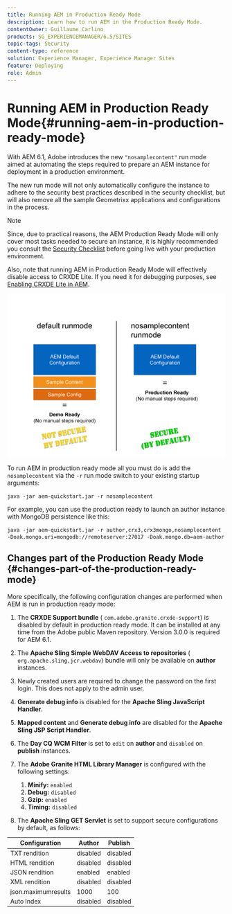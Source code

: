 ```yaml
---
title: Running AEM in Production Ready Mode
description: Learn how to run AEM in the Production Ready Mode.
contentOwner: Guillaume Carlino
products: SG_EXPERIENCEMANAGER/6.5/SITES
topic-tags: Security
content-type: reference
solution: Experience Manager, Experience Manager Sites
feature: Deploying
role: Admin
---
```

# Running AEM in Production Ready Mode{#running-aem-in-production-ready-mode}

With AEM 6.1, Adobe introduces the new `"nosamplecontent"` run mode aimed at automating the steps required to prepare an AEM instance for deployment in a production environment.

The new run mode will not only automatically configure the instance to adhere to the security best practices described in the security checklist, but will also remove all the sample Geometrixx applications and configurations in the process.

>[!NOTE]
>
>Since, due to practical reasons, the AEM Production Ready Mode will only cover most tasks needed to secure an instance, it is highly recommended you consult the [Security Checklist](/help/sites-administering/security-checklist.md) before going live with your production environment.
>
>Also, note that running AEM in Production Ready Mode will effectively disable access to CRXDE Lite. If you need it for debugging purposes, see [Enabling CRXDE Lite in AEM](/help/sites-administering/enabling-crxde-lite.md).

![chlimage_1-83](assets/chlimage_1-83a.png)

To run AEM in production ready mode all you must do is add the `nosamplecontent` via the `-r` run mode switch to your existing startup arguments:

```shell
java -jar aem-quickstart.jar -r nosamplecontent
```

For example, you can use the production ready to launch an author instance with MongoDB persistence like this:

```shell
java -jar aem-quickstart.jar -r author,crx3,crx3mongo,nosamplecontent -Doak.mongo.uri=mongodb://remoteserver:27017 -Doak.mongo.db=aem-author
```

## Changes part of the Production Ready Mode {#changes-part-of-the-production-ready-mode}

More specifically, the following configuration changes are performed when AEM is run in production ready mode:

1. The **CRXDE Support bundle** ( `com.adobe.granite.crxde-support`) is disabled by default in production ready mode. It can be installed at any time from the Adobe public Maven repository. Version 3.0.0 is required for AEM 6.1.

1. The **Apache Sling Simple WebDAV Access to repositories** ( `org.apache.sling.jcr.webdav`) bundle will only be available on **author** instances.

1. Newly created users are required to change the password on the first login. This does not apply to the admin user.
1. **Generate debug info** is disabled for the **Apache Sling JavaScript Handler**.

1. **Mapped content** and **Generate debug info** are disabled for the **Apache Sling JSP Script Handler**.

1. The **Day CQ WCM Filter** is set to `edit` on **author** and `disabled` on **publish** instances.

1. The **Adobe Granite HTML Library Manager** is configured with the following settings:

    1. **Minify:** `enabled`
    1. **Debug:** `disabled`
    1. **Gzip:** `enabled`
    1. **Timing:** `disabled`

1. The **Apache Sling GET Servlet** is set to support secure configurations by default, as follows:

| **Configuration** |**Author** |**Publish** |
|---|---|---|
| TXT rendition |disabled |disabled |
| HTML rendition |disabled |disabled |
| JSON rendition |enabled |enabled |
| XML rendition |disabled |disabled |
| json.maximumresults |1000 |100 |
| Auto Index |disabled |disabled |
